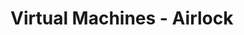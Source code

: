Virtual Machines - Airlock
=========================

<!-- vim: set cc=80: -->
<!-- vim: set spell: -->
